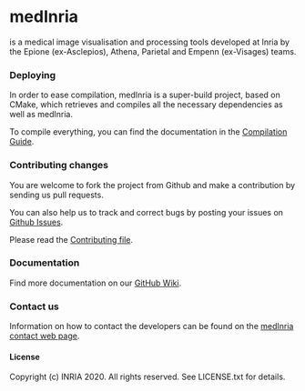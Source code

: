 # medInria

is a medical image visualisation and processing tools developed at Inria by the Epione (ex-Asclepios), Athena, Parietal and Empenn (ex-Visages) teams.

### Deploying

In order to ease compilation, medInria is a super-build project, based on CMake, which retrieves and compiles all the necessary dependencies as well as medInria.

To compile everything, you can find the documentation in the [Compilation Guide](https://github.com/Florent2305/medInria-public/wiki/Quick-Dev-Guide).

### Contributing changes

You are welcome to fork the project from Github and make a contribution by sending us pull requests.

You can also help us to track and correct bugs by posting your issues on [Github Issues](https://github.com/medInria/medInria-public/issues).

Please read the [Contributing file](https://github.com/medInria/medInria-public/blob/master/CONTRIBUTING.md).

### Documentation

Find more documentation on our [GitHub Wiki](https://github.com/medInria/medInria-public/wiki).

### Contact us

Information on how to contact the developers can be found on the [medInria contact web page](https://med.inria.fr/contact).

#### License

Copyright (c) INRIA 2020. All rights reserved.
See LICENSE.txt for details.

 
